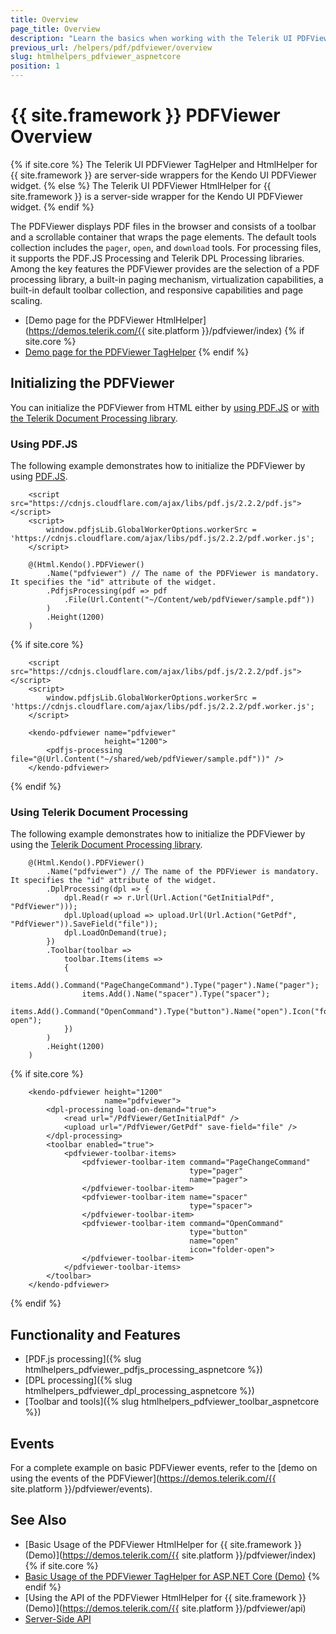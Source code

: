 ```yaml
---
title: Overview
page_title: Overview
description: "Learn the basics when working with the Telerik UI PDFViewer component for {{ site.framework }}."
previous_url: /helpers/pdf/pdfviewer/overview
slug: htmlhelpers_pdfviewer_aspnetcore
position: 1
---
```


# {{ site.framework }} PDFViewer Overview

{% if site.core %}
The Telerik UI PDFViewer TagHelper and HtmlHelper for {{ site.framework }} are server-side wrappers for the Kendo UI PDFViewer widget.
{% else %}
The Telerik UI PDFViewer HtmlHelper for {{ site.framework }} is a server-side wrapper for the Kendo UI PDFViewer widget.
{% endif %}

The PDFViewer displays PDF files in the browser and consists of a toolbar and a scrollable container that wraps the page elements. The default tools collection includes the `pager`, `open`, and `download` tools. For processing files, it supports the PDF.JS Processing and Telerik DPL Processing libraries. Among the key features the PDFViewer provides are the selection of a PDF processing library, a built-in paging mechanism, virtualization capabilities, a built-in default toolbar collection, and responsive capabilities and page scaling.

* [Demo page for the PDFViewer HtmlHelper](https://demos.telerik.com/{{ site.platform }}/pdfviewer/index)
{% if site.core %}
* [Demo page for the PDFViewer TagHelper](https://demos.telerik.com/aspnet-core/pdfviewer/tag-helper)
{% endif %}

## Initializing the PDFViewer

You can initialize the PDFViewer from HTML either by [using PDF.JS](#using-pdfjs) or [with the Telerik Document Processing library](#using-telerik-document-processing).

### Using PDF.JS

The following example demonstrates how to initialize the PDFViewer by using [PDF.JS](https://mozilla.github.io/pdf.js/).

```HtmlHelper
    <script src="https://cdnjs.cloudflare.com/ajax/libs/pdf.js/2.2.2/pdf.js"></script>
    <script>
        window.pdfjsLib.GlobalWorkerOptions.workerSrc = 'https://cdnjs.cloudflare.com/ajax/libs/pdf.js/2.2.2/pdf.worker.js';
    </script>

    @(Html.Kendo().PDFViewer()
        .Name("pdfviewer") // The name of the PDFViewer is mandatory. It specifies the "id" attribute of the widget.
        .PdfjsProcessing(pdf => pdf
            .File(Url.Content("~/Content/web/pdfViewer/sample.pdf"))
        )
        .Height(1200)
    )
```
{% if site.core %}
```TagHelper
    <script src="https://cdnjs.cloudflare.com/ajax/libs/pdf.js/2.2.2/pdf.js"></script>
    <script>
        window.pdfjsLib.GlobalWorkerOptions.workerSrc = 'https://cdnjs.cloudflare.com/ajax/libs/pdf.js/2.2.2/pdf.worker.js';
    </script>

    <kendo-pdfviewer name="pdfviewer"
                     height="1200">
        <pdfjs-processing file="@(Url.Content("~/shared/web/pdfViewer/sample.pdf"))" />
    </kendo-pdfviewer>
```
{% endif %}

### Using Telerik Document Processing

The following example demonstrates how to initialize the PDFViewer by using the [Telerik Document Processing library](https://docs.telerik.com/devtools/document-processing/introduction).

```HtmlHelper
    @(Html.Kendo().PDFViewer()
        .Name("pdfviewer") // The name of the PDFViewer is mandatory. It specifies the "id" attribute of the widget.
        .DplProcessing(dpl => {
            dpl.Read(r => r.Url(Url.Action("GetInitialPdf", "PdfViewer")));
            dpl.Upload(upload => upload.Url(Url.Action("GetPdf", "PdfViewer")).SaveField("file"));
            dpl.LoadOnDemand(true);
        })
        .Toolbar(toolbar =>
            toolbar.Items(items =>
            {
                items.Add().Command("PageChangeCommand").Type("pager").Name("pager");
                items.Add().Name("spacer").Type("spacer");
                items.Add().Command("OpenCommand").Type("button").Name("open").Icon("folder-open");
            })
        )
        .Height(1200)
    )
```
{% if site.core %}
```TagHelper
    <kendo-pdfviewer height="1200"
                     name="pdfviewer">
        <dpl-processing load-on-demand="true">
            <read url="/PdfViewer/GetInitialPdf" />
            <upload url="/PdfViewer/GetPdf" save-field="file" />
        </dpl-processing>
        <toolbar enabled="true">
            <pdfviewer-toolbar-items>
                <pdfviewer-toolbar-item command="PageChangeCommand"
                                        type="pager"
                                        name="pager">
                </pdfviewer-toolbar-item>
                <pdfviewer-toolbar-item name="spacer"
                                        type="spacer">
                </pdfviewer-toolbar-item>
                <pdfviewer-toolbar-item command="OpenCommand"
                                        type="button"
                                        name="open"
                                        icon="folder-open">
                </pdfviewer-toolbar-item>
            </pdfviewer-toolbar-items>
        </toolbar>
    </kendo-pdfviewer>
```
{% endif %}

## Functionality and Features

* [PDF.js processing]({% slug htmlhelpers_pdfviewer_pdfjs_processing_aspnetcore %})
* [DPL processing]({% slug htmlhelpers_pdfviewer_dpl_processing_aspnetcore %})
* [Toolbar and tools]({% slug htmlhelpers_pdfviewer_toolbar_aspnetcore %})

## Events

For a complete example on basic PDFViewer events, refer to the [demo on using the events of the PDFViewer](https://demos.telerik.com/{{ site.platform }}/pdfviewer/events).

## See Also

* [Basic Usage of the PDFViewer HtmlHelper for {{ site.framework }} (Demo)](https://demos.telerik.com/{{ site.platform }}/pdfviewer/index)
{% if site.core %}
* [Basic Usage of the PDFViewer TagHelper for ASP.NET Core (Demo)](https://demos.telerik.com/aspnet-core/pdfviewer/tag-helper)
{% endif %}
* [Using the API of the PDFViewer HtmlHelper for {{ site.framework }} (Demo)](https://demos.telerik.com/{{ site.platform }}/pdfviewer/api)
* [Server-Side API](/api/pdfviewer)

